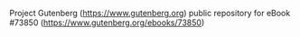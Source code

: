 Project Gutenberg (https://www.gutenberg.org) public repository for
eBook #73850 (https://www.gutenberg.org/ebooks/73850)
